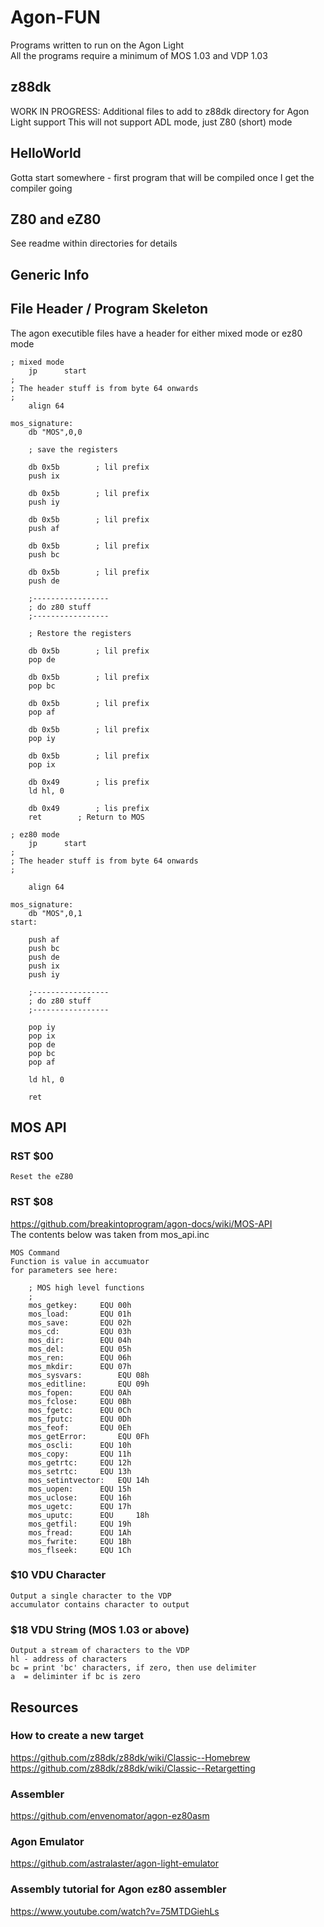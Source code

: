 # Agon-FUN
Programs written to run on the Agon Light<br>
All the programs require a minimum of MOS 1.03 and VDP 1.03

## z88dk
WORK IN PROGRESS: 
Additional files to add to z88dk directory for Agon Light support
This will not support ADL mode, just Z80 (short) mode

## HelloWorld
Gotta start somewhere - first program that will be compiled once I get the compiler going

## Z80 and eZ80
See readme within directories for details

## Generic Info

## File Header / Program Skeleton

The agon executible files have a header for either mixed mode or ez80 mode
```
; mixed mode
    jp      start
;
; The header stuff is from byte 64 onwards
;
    align 64

mos_signature:
    db "MOS",0,0
    
    ; save the registers
    
    db 0x5b        ; lil prefix
    push ix

    db 0x5b        ; lil prefix 
    push iy		    

    db 0x5b        ; lil prefix
    push af	    

    db 0x5b        ; lil prefix
    push bc

    db 0x5b        ; lil prefix
    push de
    
    ;-----------------
    ; do z80 stuff
    ;-----------------
    
    ; Restore the registers

    db 0x5b        ; lil prefix
    pop de

    db 0x5b        ; lil prefix
    pop bc

    db 0x5b        ; lil prefix
    pop af

    db 0x5b        ; lil prefix
    pop iy	    	

    db 0x5b        ; lil prefix
    pop ix	

    db 0x49        ; lis prefix
    ld hl, 0  

    db 0x49        ; lis prefix
    ret 	   ; Return to MOS
```

```
; ez80 mode
    jp      start
;
; The header stuff is from byte 64 onwards
;

    align 64

mos_signature:
    db "MOS",0,1
start:

    push af
    push bc
    push de
    push ix 
    push iy
    
    ;-----------------
    ; do z80 stuff
    ;-----------------
    
    pop iy
    pop ix
    pop de
    pop bc
    pop af

    ld hl, 0

    ret

```

## MOS API

### RST $00
    Reset the eZ80

### RST $08
https://github.com/breakintoprogram/agon-docs/wiki/MOS-API </br>
The contents below was taken from mos_api.inc   

    MOS Command
    Function is value in accumuator
    for parameters see here:
```
	; MOS high level functions
	;
	mos_getkey:		EQU	00h
	mos_load:		EQU	01h
	mos_save:		EQU	02h
	mos_cd:			EQU	03h
	mos_dir:		EQU	04h
	mos_del:		EQU	05h
	mos_ren:		EQU	06h
	mos_mkdir:		EQU	07h
	mos_sysvars:		EQU	08h
	mos_editline:		EQU	09h
	mos_fopen:		EQU	0Ah
	mos_fclose:		EQU	0Bh
	mos_fgetc:		EQU	0Ch
	mos_fputc:		EQU	0Dh
	mos_feof:		EQU	0Eh
	mos_getError:		EQU	0Fh
	mos_oscli:		EQU	10h
	mos_copy:		EQU	11h
	mos_getrtc:		EQU	12h
	mos_setrtc:		EQU	13h
	mos_setintvector:	EQU	14h
	mos_uopen:		EQU	15h
	mos_uclose:		EQU	16h
	mos_ugetc:		EQU	17h
	mos_uputc:		EQU 	18h
	mos_getfil:		EQU	19h
	mos_fread:		EQU	1Ah
	mos_fwrite:		EQU	1Bh
	mos_flseek:		EQU	1Ch
```

### $10 VDU Character
    Output a single character to the VDP
    accumulator contains character to output
    
### $18 VDU String (MOS 1.03 or above)
    Output a stream of characters to the VDP
    hl - address of characters
    bc = print 'bc' characters, if zero, then use delimiter
    a  = deliminter if bc is zero


## Resources

### How to create a new target
https://github.com/z88dk/z88dk/wiki/Classic--Homebrew </br>
https://github.com/z88dk/z88dk/wiki/Classic--Retargetting

### Assembler
https://github.com/envenomator/agon-ez80asm

### Agon Emulator
https://github.com/astralaster/agon-light-emulator

### Assembly tutorial for Agon ez80 assembler
https://www.youtube.com/watch?v=75MTDGiehLs




